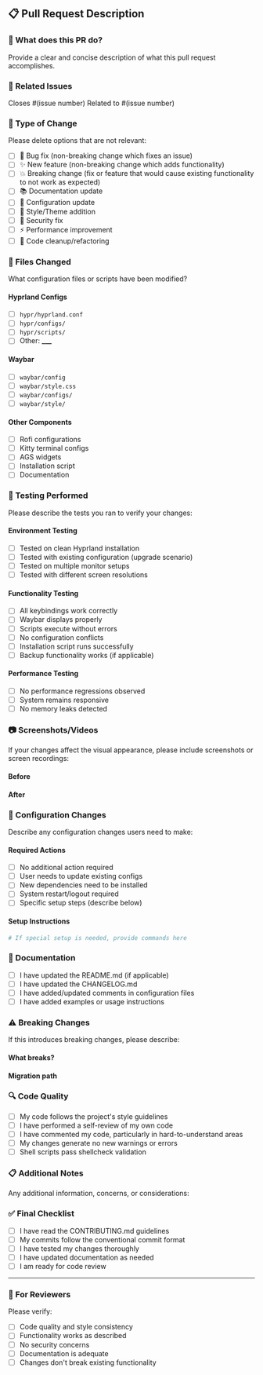 ## 📋 Pull Request Description

### 🎯 What does this PR do?

Provide a clear and concise description of what this pull request accomplishes.

### 🔗 Related Issues

Closes #(issue number)
Related to #(issue number)

### 🚀 Type of Change

Please delete options that are not relevant:

- [ ] 🐛 Bug fix (non-breaking change which fixes an issue)
- [ ] ✨ New feature (non-breaking change which adds functionality)
- [ ] 💥 Breaking change (fix or feature that would cause existing functionality to not work as expected)
- [ ] 📚 Documentation update
- [ ] 🔧 Configuration update
- [ ] 🎨 Style/Theme addition
- [ ] 🚨 Security fix
- [ ] ⚡ Performance improvement
- [ ] 🧹 Code cleanup/refactoring

### 📁 Files Changed

What configuration files or scripts have been modified?

#### Hyprland Configs

- [ ] `hypr/hyprland.conf`
- [ ] `hypr/configs/`
- [ ] `hypr/scripts/`
- [ ] Other: ******\_\_\_******

#### Waybar

- [ ] `waybar/config`
- [ ] `waybar/style.css`
- [ ] `waybar/configs/`
- [ ] `waybar/style/`

#### Other Components

- [ ] Rofi configurations
- [ ] Kitty terminal configs
- [ ] AGS widgets
- [ ] Installation script
- [ ] Documentation

### 🧪 Testing Performed

Please describe the tests you ran to verify your changes:

#### Environment Testing

- [ ] Tested on clean Hyprland installation
- [ ] Tested with existing configuration (upgrade scenario)
- [ ] Tested on multiple monitor setups
- [ ] Tested with different screen resolutions

#### Functionality Testing

- [ ] All keybindings work correctly
- [ ] Waybar displays properly
- [ ] Scripts execute without errors
- [ ] No configuration conflicts
- [ ] Installation script runs successfully
- [ ] Backup functionality works (if applicable)

#### Performance Testing

- [ ] No performance regressions observed
- [ ] System remains responsive
- [ ] No memory leaks detected

### 📷 Screenshots/Videos

If your changes affect the visual appearance, please include screenshots or screen recordings:

#### Before

<!-- Paste screenshot or describe current state -->

#### After

<!-- Paste screenshot showing your changes -->

### 🔧 Configuration Changes

Describe any configuration changes users need to make:

#### Required Actions

- [ ] No additional action required
- [ ] User needs to update existing configs
- [ ] New dependencies need to be installed
- [ ] System restart/logout required
- [ ] Specific setup steps (describe below)

#### Setup Instructions

```bash
# If special setup is needed, provide commands here
```

### 📖 Documentation

- [ ] I have updated the README.md (if applicable)
- [ ] I have updated the CHANGELOG.md
- [ ] I have added/updated comments in configuration files
- [ ] I have added examples or usage instructions

### ⚠️ Breaking Changes

If this introduces breaking changes, please describe:

#### What breaks?

<!-- Describe what will no longer work -->

#### Migration path

<!-- How can users migrate from the old behavior to the new? -->

### 🔍 Code Quality

- [ ] My code follows the project's style guidelines
- [ ] I have performed a self-review of my own code
- [ ] I have commented my code, particularly in hard-to-understand areas
- [ ] My changes generate no new warnings or errors
- [ ] Shell scripts pass shellcheck validation

### 📋 Additional Notes

Any additional information, concerns, or considerations:

### ✅ Final Checklist

- [ ] I have read the CONTRIBUTING.md guidelines
- [ ] My commits follow the conventional commit format
- [ ] I have tested my changes thoroughly
- [ ] I have updated documentation as needed
- [ ] I am ready for code review

---

### 🤝 For Reviewers

Please verify:

- [ ] Code quality and style consistency
- [ ] Functionality works as described
- [ ] No security concerns
- [ ] Documentation is adequate
- [ ] Changes don't break existing functionality
